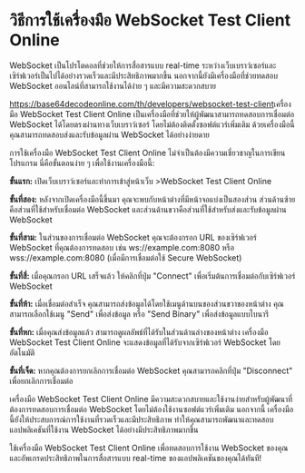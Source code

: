 วิธีการใช้เครื่องมือ WebSocket Test Client Online
=================================================

WebSocket เป็นโปรโตคอลที่ช่วยให้การสื่อสารแบบ real-time ระหว่างเว็บเบราว์เซอร์และเซิร์ฟเวอร์เป็นไปได้อย่างรวดเร็วและมีประสิทธิภาพมากขึ้น นอกจากนี้ยังมีเครื่องมือที่ช่วยทดสอบ WebSocket ออนไลน์ที่สามารถใช้งานได้ง่าย ๆ และมีความสะดวกสบาย

<https://base64decodeonline.com/th/developers/websocket-test-client>เครื่องมือ WebSocket Test Client Online เป็นเครื่องมือที่ช่วยให้ผู้พัฒนาสามารถทดสอบการเชื่อมต่อ WebSocket ได้โดยตรงผ่านทางเว็บเบราว์เซอร์ โดยไม่ต้องติดตั้งซอฟต์แวร์เพิ่มเติม ด้วยเครื่องมือนี้คุณสามารถทดสอบส่งและรับข้อมูลผ่าน WebSocket ได้อย่างง่ายดาย

การใช้เครื่องมือ WebSocket Test Client Online ไม่จำเป็นต้องมีความเชี่ยวชาญในการเขียนโปรแกรม นี่คือขั้นตอนง่าย ๆ เพื่อใช้งานเครื่องมือนี้:

**ขั้นแรก:** เปิดเว็บเบราว์เซอร์และทำการเข้าสู่หน้าเว็บ &gt;WebSocket Test Client Online

**ขั้นที่สอง:** หลังจากเปิดเครื่องมือนี้ขึ้นมา คุณจะพบกับหน้าต่างที่มีหน้าจอแบ่งเป็นสองส่วน ส่วนด้านซ้ายคือส่วนที่ใช้สำหรับเชื่อมต่อ WebSocket และส่วนด้านขวาคือส่วนที่ใช้สำหรับส่งและรับข้อมูลผ่าน WebSocket

**ขั้นที่สาม:** ในส่วนของการเชื่อมต่อ WebSocket คุณจะต้องกรอก URL ของเซิร์ฟเวอร์ WebSocket ที่คุณต้องการทดสอบ เช่น ws://example.com:8080 หรือ wss://example.com:8080 (เมื่อมีการเชื่อมต่อใช้ Secure WebSocket)

**ขั้นที่สี่:** เมื่อคุณกรอก URL เสร็จแล้ว ให้คลิกที่ปุ่ม "Connect" เพื่อเริ่มต้นการเชื่อมต่อกับเซิร์ฟเวอร์ WebSocket

**ขั้นที่ห้า:** เมื่อเชื่อมต่อสำเร็จ คุณสามารถส่งข้อมูลได้โดยใช้เมนูด้านบนของส่วนขวาของหน้าต่าง คุณสามารถเลือกใช้เมนู "Send" เพื่อส่งข้อมูล หรือ "Send Binary" เพื่อส่งข้อมูลแบบไบนารี

**ขั้นที่หก:** เมื่อคุณส่งข้อมูลแล้ว สามารถดูผลลัพธ์ที่ได้รับในส่วนด้านล่างของหน้าต่าง เครื่องมือ WebSocket Test Client Online จะแสดงข้อมูลที่ได้รับจากเซิร์ฟเวอร์ WebSocket โดยอัตโนมัติ

**ขั้นที่เจ็ด:** หากคุณต้องการยกเลิกการเชื่อมต่อ WebSocket คุณสามารถคลิกที่ปุ่ม "Disconnect" เพื่อยกเลิกการเชื่อมต่อ

เครื่องมือ WebSocket Test Client Online มีความสะดวกสบายและใช้งานง่ายสำหรับผู้พัฒนาที่ต้องการทดสอบการเชื่อมต่อ WebSocket โดยไม่ต้องใช้งานซอฟต์แวร์เพิ่มเติม นอกจากนี้ เครื่องมือนี้ยังให้ประสบการณ์การใช้งานที่รวดเร็วและมีประสิทธิภาพ ทำให้คุณสามารถพัฒนาและทดสอบแอปพลิเคชันที่ใช้งาน WebSocket ได้อย่างมีประสิทธิภาพมากขึ้น

ใช้เครื่องมือ WebSocket Test Client Online เพื่อทดสอบการใช้งาน WebSocket ของคุณและอัพเกรดประสิทธิภาพในการสื่อสารแบบ real-time ของแอปพลิเคชันของคุณได้ทันที!